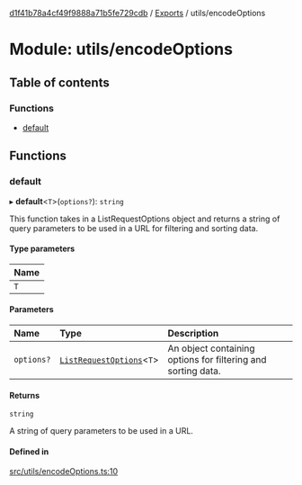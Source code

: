 [d1f41b78a4cf49f9888a71b5fe729cdb](../README.md) / [Exports](../modules.md) / utils/encodeOptions

# Module: utils/encodeOptions

## Table of contents

### Functions

- [default](utils_encodeOptions.md#default)

## Functions

### default

▸ **default**<`T`\>(`options?`): `string`

This function takes in a ListRequestOptions object and returns a string of query parameters
to be used in a URL for filtering and sorting data.

#### Type parameters

| Name |
| :------ |
| `T` |

#### Parameters

| Name | Type | Description |
| :------ | :------ | :------ |
| `options?` | [`ListRequestOptions`](../interfaces/types_request.ListRequestOptions.md)<`T`\> | An object containing options for filtering and sorting data. |

#### Returns

`string`

A string of query parameters to be used in a URL.

#### Defined in

[src/utils/encodeOptions.ts:10](https://github.com/hatchways-community/d1f41b78a4cf49f9888a71b5fe729cdb/blob/90d5095/src/utils/encodeOptions.ts#L10)
